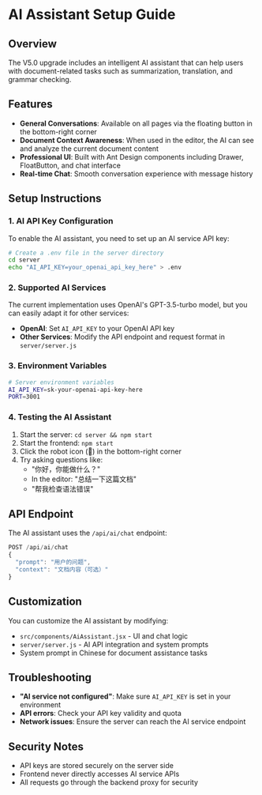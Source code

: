 # AI Assistant Setup Guide

## Overview
The V5.0 upgrade includes an intelligent AI assistant that can help users with document-related tasks such as summarization, translation, and grammar checking.

## Features
- **General Conversations**: Available on all pages via the floating button in the bottom-right corner
- **Document Context Awareness**: When used in the editor, the AI can see and analyze the current document content
- **Professional UI**: Built with Ant Design components including Drawer, FloatButton, and chat interface
- **Real-time Chat**: Smooth conversation experience with message history

## Setup Instructions

### 1. AI API Key Configuration
To enable the AI assistant, you need to set up an AI service API key:

```bash
# Create a .env file in the server directory
cd server
echo "AI_API_KEY=your_openai_api_key_here" > .env
```

### 2. Supported AI Services
The current implementation uses OpenAI's GPT-3.5-turbo model, but you can easily adapt it for other services:

- **OpenAI**: Set `AI_API_KEY` to your OpenAI API key
- **Other Services**: Modify the API endpoint and request format in `server/server.js`

### 3. Environment Variables
```bash
# Server environment variables
AI_API_KEY=sk-your-openai-api-key-here
PORT=3001
```

### 4. Testing the AI Assistant
1. Start the server: `cd server && npm start`
2. Start the frontend: `npm start`
3. Click the robot icon (🤖) in the bottom-right corner
4. Try asking questions like:
   - "你好，你能做什么？"
   - In the editor: "总结一下这篇文档"
   - "帮我检查语法错误"

## API Endpoint
The AI assistant uses the `/api/ai/chat` endpoint:

```javascript
POST /api/ai/chat
{
  "prompt": "用户的问题",
  "context": "文档内容（可选）"
}
```

## Customization
You can customize the AI assistant by modifying:
- `src/components/AiAssistant.jsx` - UI and chat logic
- `server/server.js` - AI API integration and system prompts
- System prompt in Chinese for document assistance tasks

## Troubleshooting
- **"AI service not configured"**: Make sure `AI_API_KEY` is set in your environment
- **API errors**: Check your API key validity and quota
- **Network issues**: Ensure the server can reach the AI service endpoint

## Security Notes
- API keys are stored securely on the server side
- Frontend never directly accesses AI service APIs
- All requests go through the backend proxy for security
